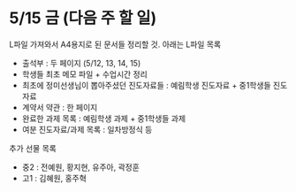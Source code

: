 # 5/15 금 (다음 주 할 일)
L파일 가져와서 A4용지로 된 문서들 정리할 것. 아래는 L파일 목록
- 출석부 : 두 페이지 (5/12, 13, 14, 15)
- 학생들 최초 메모 파일 + 수업시간 정리
- 최초에 정미선생님이 뽑아주셨던 진도자료들 : 예림학생 진도자료 + 중1학생들 진도자료
- 계약서 약관 : 한 페이지
- 완료한 과제 목록 : 예림학생 과제 + 중1학생들 과제
- 여분 진도자료/과제 목록 : 일차방정식 등

추가 선물 목록
- 중2 : 전예원, 황지현, 유주아, 곽정훈
- 고1 : 김혜원, 홍주혁